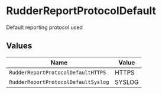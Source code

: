 # RudderReportProtocolDefault

Default reporting protocol used


## Values

| Name                                | Value                               |
| ----------------------------------- | ----------------------------------- |
| `RudderReportProtocolDefaultHTTPS`  | HTTPS                               |
| `RudderReportProtocolDefaultSyslog` | SYSLOG                              |